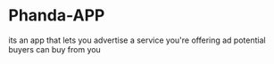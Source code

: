 # Phanda-APP
its an app that lets you advertise a service you're offering ad potential buyers can buy from you 
